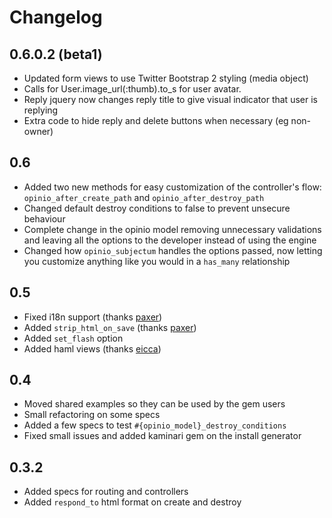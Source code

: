 # Changelog

## 0.6.0.2 (beta1)

* Updated form views to use Twitter Bootstrap 2 styling (media object)
* Calls for User.image\_url(:thumb).to\_s for user avatar.
* Reply jquery now changes reply title to give visual indicator that user is replying
* Extra code to hide reply and delete buttons when necessary (eg non-owner)

## 0.6

* Added two new methods for easy customization of the controller's flow: `opinio_after_create_path` and `opinio_after_destroy_path`
* Changed default destroy conditions to false to prevent unsecure behaviour
* Complete change in the opinio model removing unnecessary validations and
  leaving all the options to the developer instead of using the engine
* Changed how `opinio_subjectum` handles the options passed, now letting you
  customize anything like you would in a `has_many` relationship


## 0.5

* Fixed i18n support (thanks [paxer](http://github.com/paxer))
* Added `strip_html_on_save` (thanks [paxer](http://github.com/paxer))
* Added `set_flash` option
* Added haml views (thanks [eicca](http://github.com/eicca))


## 0.4

* Moved shared examples so they can be used by the gem users
* Small refactoring on some specs
* Added a few specs to test `#{opinio_model}_destroy_conditions`
* Fixed small issues and added kaminari gem on the install generator


## 0.3.2

* Added specs for routing and controllers
* Added `respond_to` html format on create and destroy
